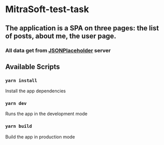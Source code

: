 # MitraSoft-test-task

## The application is a SPA on three pages: the list of posts, about me, the user page. 

### All data get from [JSONPlaceholder](https://jsonplaceholder.typicode.com) server

## Available Scripts

### `yarn install`

Install the app dependencies

### `yarn dev`

Runs the app in the development mode

### `yarn build`

Build the app in production mode

